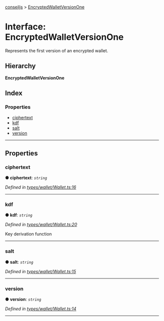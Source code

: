 [conseiljs](../README.md) > [EncryptedWalletVersionOne](../interfaces/encryptedwalletversionone.md)

# Interface: EncryptedWalletVersionOne

Represents the first version of an encrypted wallet.

## Hierarchy

**EncryptedWalletVersionOne**

## Index

### Properties

* [ciphertext](encryptedwalletversionone.md#ciphertext)
* [kdf](encryptedwalletversionone.md#kdf)
* [salt](encryptedwalletversionone.md#salt)
* [version](encryptedwalletversionone.md#version)

---

## Properties

<a id="ciphertext"></a>

###  ciphertext

**● ciphertext**: *`string`*

*Defined in [types/wallet/Wallet.ts:16](https://github.com/Cryptonomic/ConseilJS/blob/e4b4aa7/src/types/wallet/Wallet.ts#L16)*

___
<a id="kdf"></a>

###  kdf

**● kdf**: *`string`*

*Defined in [types/wallet/Wallet.ts:20](https://github.com/Cryptonomic/ConseilJS/blob/e4b4aa7/src/types/wallet/Wallet.ts#L20)*

Key derivation function

___
<a id="salt"></a>

###  salt

**● salt**: *`string`*

*Defined in [types/wallet/Wallet.ts:15](https://github.com/Cryptonomic/ConseilJS/blob/e4b4aa7/src/types/wallet/Wallet.ts#L15)*

___
<a id="version"></a>

###  version

**● version**: *`string`*

*Defined in [types/wallet/Wallet.ts:14](https://github.com/Cryptonomic/ConseilJS/blob/e4b4aa7/src/types/wallet/Wallet.ts#L14)*

___

